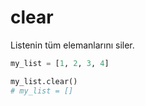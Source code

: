 # clear

Listenin tüm elemanlarını siler.

```python
my_list = [1, 2, 3, 4]

my_list.clear()
# my_list = []

```
